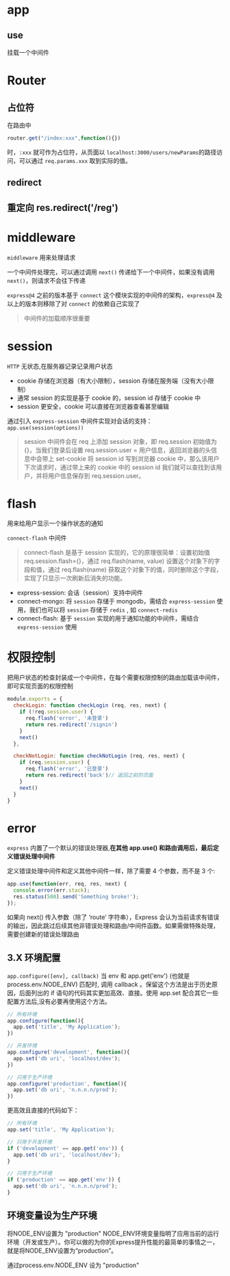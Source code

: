 # app

## use
挂载一个中间件

# Router
## 占位符
在路由中
```javascript
router.get("/index:xxx",function(){})
```
时，`:xxx` 就可作为占位符，从页面以 `localhost:3000/users/newParams`的路径访问，可以通过 `req.params.xxx` 取到实际的值。


## redirect
重定向 
   res.redirect('/reg')
- 


# middleware
`middleware` 用来处理请求

一个中间件处理完，可以通过调用 `next()` 传递给下一个中间件，如果没有调用 `next()`，则请求不会往下传递

`express@4` 之前的版本基于 `connect` 这个模块实现的中间件的架构，`express@4` 及以上的版本则移除了对 `connect` 的依赖自己实现了

> 中间件的加载顺序很重要


# session
 `HTTP` 无状态,在服务器记录记录用户状态

- cookie 存储在浏览器（有大小限制），session 存储在服务端（没有大小限制）
- 通常 session 的实现是基于 cookie 的，session id 存储于 cookie 中
- session 更安全，cookie 可以直接在浏览器查看甚至编辑

通过引入 `express-session` 中间件实现对会话的支持：
`app.use(session(options))`

> session 中间件会在 req 上添加 session 对象，即 req.session 初始值为 {}，当我们登录后设置 req.session.user = 用户信息，返回浏览器的头信息中会带上 set-cookie 将 session id 写到浏览器 cookie 中，那么该用户下次请求时，通过带上来的 cookie 中的 session id 我们就可以查找到该用户，并将用户信息保存到 req.session.user。


# flash
用来给用户显示一个操作状态的通知

`connect-flash` 中间件


> connect-flash 是基于 session 实现的，它的原理很简单：设置初始值 req.session.flash={}，通过 req.flash(name, value) 设置这个对象下的字段和值，通过 req.flash(name) 获取这个对象下的值，同时删除这个字段，实现了只显示一次刷新后消失的功能。


- express-session: 会话（session）支持中间件
- connect-mongo: 将 `session` 存储于 mongodb，需结合 `express-session` 使用，我们也可以将 `session` 存储于 `redis` , 如 `connect-redis`
- connect-flash: 基于 `session` 实现的用于通知功能的中间件，需结合 `express-session` 使用


# 权限控制

把用户状态的检查封装成一个中间件，在每个需要权限控制的路由加载该中间件，即可实现页面的权限控制
```javascript
module.exports = {
  checkLogin: function checkLogin (req, res, next) {
    if (!req.session.user) {
      req.flash('error', '未登录')
      return res.redirect('/signin')
    }
    next()
  },

  checkNotLogin: function checkNotLogin (req, res, next) {
    if (req.session.user) {
      req.flash('error', '已登录')
      return res.redirect('back')// 返回之前的页面
    }
    next()
  }
}
```



# error
`express` 内置了一个默认的错误处理器,**在其他 app.use() 和路由调用后，最后定义错误处理中间件**

定义错误处理中间件和定义其他中间件一样，除了需要 4 个参数，而不是 3 个:
```javascript
app.use(function(err, req, res, next) {
  console.error(err.stack);
  res.status(500).send('Something broke!');
});
```

如果向 next() 传入参数（除了 ‘route’ 字符串），Express 会认为当前请求有错误的输出，因此跳过后续其他非错误处理和路由/中间件函数。如果需做特殊处理，需要创建新的错误处理路由






## 3.X 环境配置
`app.configure([env], callback)`
当 env 和 app.get('env') (也就是 process.env.NODE_ENV) 匹配时, 调用 callback 。保留这个方法是出于历史原因，后面列出的 if 语句的代码其实更加高效、直接。使用 app.set 配合其它一些配置方法后,没有必要再使用这个方法。
```js
// 所有环境
app.configure(function(){
  app.set('title', 'My Application');
})

// 开发环境
app.configure('development', function(){
  app.set('db uri', 'localhost/dev');
})

// 只用于生产环境
app.configure('production', function(){
  app.set('db uri', 'n.n.n.n/prod');
})
```
更高效且直接的代码如下：
```js
// 所有环境
app.set('title', 'My Application');

// 只用于开发环境
if ('development' == app.get('env')) {
  app.set('db uri', 'localhost/dev');
}

// 只用于生产环境
if ('production' == app.get('env')) {
  app.set('db uri', 'n.n.n.n/prod');
}
```


## 环境变量设为生产环境

将NODE_ENV设置为 "production"
NODE_ENV环境变量指明了应用当前的运行环境（开发或生产）。你可以做的为你的Express提升性能的最简单的事情之一，就是将NODE_ENV设置为“production”。

通过process.env.NODE_ENV 设为 "production"
